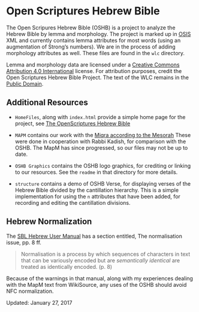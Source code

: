 #	Open Scriptures Hebrew Bible

The Open Scripures Hebrew Bible (OSHB) is a project to analyze the Hebrew Bible 
by lemma and morphology. The project is marked up in [OSIS][1] XML and currently 
contains lemma attributes for most words (using an augmentation of Strong’s
numbers). We are in the process of adding morphology attributes as well.  These
files are found in the `wlc` directory.

Lemma and morphology data are licensed under a
[Creative Commons Attribution 4.0 International](http://creativecommons.org/licenses/by/4.0/)
license. For attribution purposes, credit the Open Scriptures Hebrew Bible
Project. The text of the WLC remains in the
[Public Domain](http://creativecommons.org/publicdomain/mark/1.0/).

##	Additional Resources

-	`HomeFiles`, along with `index.html` provide a simple home page for the project,
see [The OpenScriptures Hebrew Bible](http://openscriptures.github.io/morphhb/)

-	`MAPM` contains our work with the
[Miqra according to the Mesorah](https://he.wikisource.org/wiki/%D7%9E%D7%A9%D7%AA%D7%9E%D7%A9:Dovi/%D7%9E%D7%A7%D7%A8%D7%90_%D7%A2%D7%9C_%D7%A4%D7%99_%D7%94%D7%9E%D7%A1%D7%95%D7%A8%D7%94)
These were done in cooperation with Rabbi Kadish, for comparison with the OSHB.
The MapM has since progressed, so our files may not be up to date.

-	`OSHB Graphics` contains the OSHB logo graphics, for crediting or linking to
our resources.  See the `readme` in that directory for more details.

-	`structure` contains a demo of OSHB Verse, for displaying verses of the Hebrew
Bible divided by the cantillation hierarchy.  This is a simple implementation
for using the `n` attributes that have been added, for recording and editing
the cantillation divisions.

##	Hebrew Normalization

The [SBL Hebrew User Manual](http://www.sbl-site.org/Fonts/SBLHebrewUserManual1.5x.pdf)
has a section entitled, The normalisation issue, pp. 8 ff.

>	Normalisation is a process by which sequences of characters in text that
can be variously encoded but are _semantically identical_ are treated as
identically encoded. (p. 8)

Because of the warnings in that manual, along with my experiences dealing
with the MapM text from WikiSource, any uses of the OSHB should avoid NFC
normalization.

Updated: January 27, 2017

[1]: http://bibletechnologies.net/